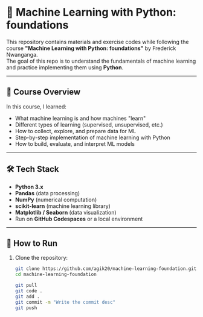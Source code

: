 # 🧠 Machine Learning with Python: foundations

This repository contains materials and exercise codes while following the course **"Machine Learning with Python: foundations"** by Frederick Nwanganga.  
The goal of this repo is to understand the fundamentals of machine learning and practice implementing them using **Python**.

---

## 📌 Course Overview
In this course, I learned:
- What machine learning is and how machines "learn"
- Different types of learning (supervised, unsupervised, etc.)
- How to collect, explore, and prepare data for ML
- Step-by-step implementation of machine learning with Python
- How to build, evaluate, and interpret ML models

---

## 🛠️ Tech Stack
- **Python 3.x**
- **Pandas** (data processing)
- **NumPy** (numerical computation)
- **scikit-learn** (machine learning library)
- **Matplotlib / Seaborn** (data visualization)
- Run on **GitHub Codespaces** or a local environment

---

## 🚀 How to Run
1. Clone the repository:
   ```bash
   git clone https://github.com/agik20/machine-learning-foundation.git
   cd machine-learning-foundation

   git pull
   git code .
   git add .
   git commit -m "Write the commit desc"
   git push
